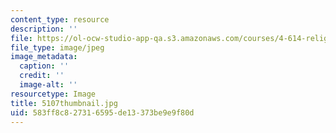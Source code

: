 ```yaml
---
content_type: resource
description: ''
file: https://ol-ocw-studio-app-qa.s3.amazonaws.com/courses/4-614-religious-architecture-and-islamic-cultures-fall-2002/583ff8c827316595de13373be9e9f80d_5107thumbnail.jpg
file_type: image/jpeg
image_metadata:
  caption: ''
  credit: ''
  image-alt: ''
resourcetype: Image
title: 5107thumbnail.jpg
uid: 583ff8c8-2731-6595-de13-373be9e9f80d
---
```


